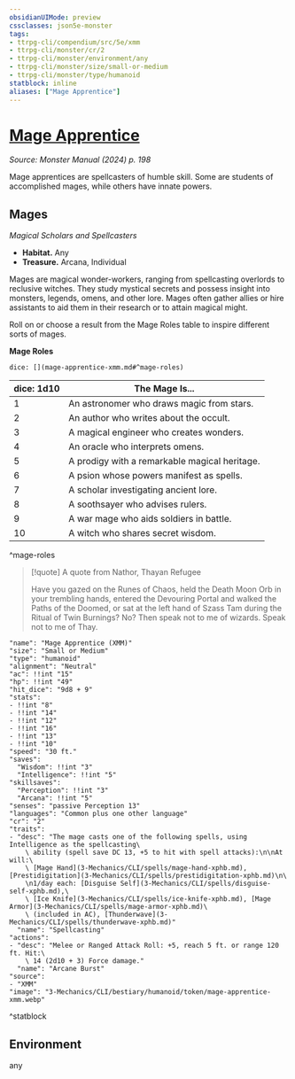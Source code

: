```yaml
---
obsidianUIMode: preview
cssclasses: json5e-monster
tags:
- ttrpg-cli/compendium/src/5e/xmm
- ttrpg-cli/monster/cr/2
- ttrpg-cli/monster/environment/any
- ttrpg-cli/monster/size/small-or-medium
- ttrpg-cli/monster/type/humanoid
statblock: inline
aliases: ["Mage Apprentice"]
---
```

# [Mage Apprentice](3-Mechanics\CLI\bestiary\humanoid/mage-apprentice-xmm.md)
*Source: Monster Manual (2024) p. 198*  

Mage apprentices are spellcasters of humble skill. Some are students of accomplished mages, while others have innate powers.

## Mages

*Magical Scholars and Spellcasters*

- **Habitat.** Any  
- **Treasure.** Arcana, Individual  

Mages are magical wonder-workers, ranging from spellcasting overlords to reclusive witches. They study mystical secrets and possess insight into monsters, legends, omens, and other lore. Mages often gather allies or hire assistants to aid them in their research or to attain magical might.

Roll on or choose a result from the Mage Roles table to inspire different sorts of mages.

**Mage Roles**

`dice: [](mage-apprentice-xmm.md#^mage-roles)`

| dice: 1d10 | The Mage Is... |
|------------|----------------|
| 1 | An astronomer who draws magic from stars. |
| 2 | An author who writes about the occult. |
| 3 | A magical engineer who creates wonders. |
| 4 | An oracle who interprets omens. |
| 5 | A prodigy with a remarkable magical heritage. |
| 6 | A psion whose powers manifest as spells. |
| 7 | A scholar investigating ancient lore. |
| 8 | A soothsayer who advises rulers. |
| 9 | A war mage who aids soldiers in battle. |
| 10 | A witch who shares secret wisdom. |
^mage-roles

> [!quote] A quote from Nathor, Thayan Refugee  
> 
> Have you gazed on the Runes of Chaos, held the Death Moon Orb in your trembling hands, entered the Devouring Portal and walked the Paths of the Doomed, or sat at the left hand of Szass Tam during the Ritual of Twin Burnings? No? Then speak not to me of wizards. Speak not to me of Thay.


```statblock
"name": "Mage Apprentice (XMM)"
"size": "Small or Medium"
"type": "humanoid"
"alignment": "Neutral"
"ac": !!int "15"
"hp": !!int "49"
"hit_dice": "9d8 + 9"
"stats":
- !!int "8"
- !!int "14"
- !!int "12"
- !!int "16"
- !!int "13"
- !!int "10"
"speed": "30 ft."
"saves":
  "Wisdom": !!int "3"
  "Intelligence": !!int "5"
"skillsaves":
  "Perception": !!int "3"
  "Arcana": !!int "5"
"senses": "passive Perception 13"
"languages": "Common plus one other language"
"cr": "2"
"traits":
- "desc": "The mage casts one of the following spells, using Intelligence as the spellcasting\
    \ ability (spell save DC 13, +5 to hit with spell attacks):\n\nAt will:\
    \ [Mage Hand](3-Mechanics/CLI/spells/mage-hand-xphb.md), [Prestidigitation](3-Mechanics/CLI/spells/prestidigitation-xphb.md)\n\
    \n1/day each: [Disguise Self](3-Mechanics/CLI/spells/disguise-self-xphb.md),\
    \ [Ice Knife](3-Mechanics/CLI/spells/ice-knife-xphb.md), [Mage Armor](3-Mechanics/CLI/spells/mage-armor-xphb.md)\
    \ (included in AC), [Thunderwave](3-Mechanics/CLI/spells/thunderwave-xphb.md)"
  "name": "Spellcasting"
"actions":
- "desc": "Melee or Ranged Attack Roll: +5, reach 5 ft. or range 120 ft. Hit:\
    \ 14 (2d10 + 3) Force damage."
  "name": "Arcane Burst"
"source":
- "XMM"
"image": "3-Mechanics/CLI/bestiary/humanoid/token/mage-apprentice-xmm.webp"
```
^statblock

## Environment

any